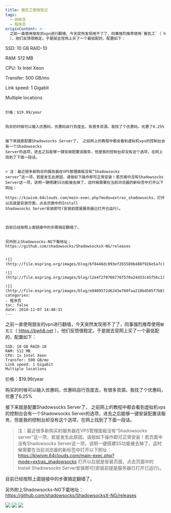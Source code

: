 ```yaml
---
title: 搬瓦工使用笔记
tags:
  - 碎碎念
  - 程序员
originContent: >-
  之前一直使用朋友的vpn进行翻墙，今天突然发现用不了了，同事强烈推荐使用`搬瓦工`（ https://bwh8.net
  ），他们反馈很稳定。于是就去官网上买了一个最低配的，配置如下：

  ```

  SSD: 10 GB RAID-10

  RAM: 512 MB

  CPU: 1x Intel Xeon

  Transfer: 500 GB/mo

  Link speed: 1 Gigabit

  Multiple locations

  ```

  价格：$19.99/year


  购买的时候可以输入优惠码，优惠码自行百度去，有很多资源。我找了个优惠码，优惠了6.25%


  接下来就是配置Shadowsocks Server了， 之前网上的教程中都会看到虚拟机vps的控制台会有一个Shadowsocks
  Server的选项，进去之后能够一键安装配置该服务，但是我的控制台却没有这个选项，在网上找到了下面一段话。


  > 注：最近很多新购买的服务器在VPS管理面板没有“Shadowsocks
  server”这一项，若是发生此原因，请按如下操作即可正常安装！若页面中没有Shadowsocks
  Server这一项，说明一键搭建SS功能被去掉了，这时候需要在当前浏览器的新标签中打开以下网址：

  https://kiwivm.64clouds.com/main-exec.php?mode=extras_shadowsocks，打开以后就是安装页面，点击页面中的Install
  Shadowsocks Server安装即可(安装前提是服务器已打开已运行)。



  目前已经按照上面链接中的步骤搞定翻墙了。


  另外附上Shadowsocks-NG下载地址：https://github.com/shadowsocks/ShadowsocksX-NG/releases


  ![](http://file.mspring.org/images/blog/6f8446dc093ef265589b488f926e5a7c)

  ![](http://file.mspring.org/images/blog/12e4f270766776f570a24d33c45f56c1)

  ![](http://file.mspring.org/images/blog/e9409572d6243e760faa218bd505f7b8)
categories:
  - 程序员
toc: false
date: 2018-11-07 14:48:31
---
```


之前一直使用朋友的vpn进行翻墙，今天突然发现用不了了，同事强烈推荐使用`搬瓦工`（ https://bwh8.net ），他们反馈很稳定。于是就去官网上买了一个最低配的，配置如下：
```
SSD: 10 GB RAID-10
RAM: 512 MB
CPU: 1x Intel Xeon
Transfer: 500 GB/mo
Link speed: 1 Gigabit
Multiple locations
```
价格：$19.99/year

购买的时候可以输入优惠码，优惠码自行百度去，有很多资源。我找了个优惠码，优惠了6.25%

接下来就是配置Shadowsocks Server了， 之前网上的教程中都会看到虚拟机vps的控制台会有一个Shadowsocks Server的选项，进去之后能够一键安装配置该服务，但是我的控制台却没有这个选项，在网上找到了下面一段话。

> 注：最近很多新购买的服务器在VPS管理面板没有“Shadowsocks server”这一项，若是发生此原因，请按如下操作即可正常安装！若页面中没有Shadowsocks Server这一项，说明一键搭建SS功能被去掉了，这时候需要在当前浏览器的新标签中打开以下网址：
https://kiwivm.64clouds.com/main-exec.php?mode=extras_shadowsocks  打开以后就是安装页面，点击页面中的Install Shadowsocks Server安装即可(安装前提是服务器已打开已运行)。


目前已经按照上面链接中的步骤搞定翻墙了。

另外附上Shadowsocks-NG下载地址：https://github.com/shadowsocks/ShadowsocksX-NG/releases

![](http://file.mspring.org/images/blog/6f8446dc093ef265589b488f926e5a7c)
![](http://file.mspring.org/images/blog/12e4f270766776f570a24d33c45f56c1)
![](http://file.mspring.org/images/blog/e9409572d6243e760faa218bd505f7b8)